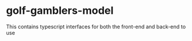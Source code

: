 # golf-gamblers-model

This contains typescript interfaces for both the front-end and back-end to use
